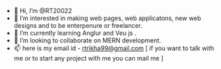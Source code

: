 - 👋 Hi, I’m @RT20022
- 👀 I’m interested in making web pages, web applicatons, new web designs and to be enterpenure or freelancer.
- 🌱 I’m currently learning Anglur and Veu js . 
- 💞️ I’m looking to collaborate on MERN development. 
- 📫 here is my email id - rtrikha99@gmail.com [ if you want to talk with me or to start any project with me you can mail me ]

<!---
RT20022/RT20022 is a ✨ special ✨ repository because its `README.md` (this file) appears on your GitHub profile.
You can click the Preview link to take a look at your changes.
--->

